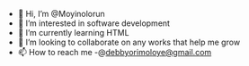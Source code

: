 - 👋 Hi, I’m @Moyinolorun
- 👀 I’m interested in software development
- 🌱 I’m currently learning HTML
- 💞️ I’m looking to collaborate on any works that help me grow
- 📫 How to reach me -@debbyorimoloye@gmail.com

<!---
Moyinolorun/Moyinolorun is a ✨ special ✨ repository because its `README.md` (this file) appears on your GitHub profile.
You can click the Preview link to take a look at your changes.
--->
